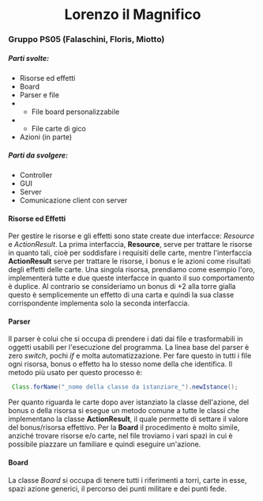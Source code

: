  # <center>Lorenzo il Magnifico</center>
 
### Gruppo PS05 (Falaschini, Floris, Miotto)

##### Parti svolte:
* Risorse ed effetti
* Board
* Parser e file
* * File board personalizzabile
* * File carte di gico
* Azioni (in parte)

##### Parti da svolgere:
* Controller
* GUI
* Server
* Comunicazione client con server


#### Risorse ed Effetti
Per gestire le risorse e gli effetti sono state create due interfacce: _Resource_ e _ActionResult_. La prima interfaccia, **Resource**, serve per trattare le risorse in quanto tali, cioè per soddisfare i requisiti delle carte, mentre l'interfaccia **ActionResult** serve per trattare le risorse, i bonus e le azioni come risultati degli effetti delle carte. Una singola risorsa, prendiamo come esempio l'oro, implementerà tutte e due queste interfacce in quanto il suo comportamento è duplice. Al contrario se consideriamo un bonus di +2 alla torre gialla questo è semplicemente un effetto di una carta e quindi la sua classe corrispondente implementa solo la seconda interfaccia.

#### Parser
Il parser è colui che si occupa di prendere i dati dai file e trasformabili in oggetti usabili per l'esecuzione del programma. La linea base del parser è zero _switch_, pochi _if_ e molta automatizzazione. Per fare questo in tutti i file ogni risorsa, bonus o effetto ha lo stesso nome della che identifica. Il metodo più usato per questo processo è:
```java
 Class.forName("_nome della classe da istanziare_").newIstance();
```
Per quanto riguarda le carte dopo aver istanziato la classe dell'azione, del bonus o della risorsa si esegue un metodo comune a tutte le classi che implementano la classe **ActionResult**, il quale permette di settare il valore del bonus/risorsa effettivo.
Per la **Board** il procedimento è molto simile, anziché trovare risorse e/o carte, nel file troviamo i vari spazi in cui è possibile piazzare un familiare e quindi eseguire un'azione.
#### Board
La classe _Board_ si occupa di tenere tutti i riferimenti a torri, carte in esse, spazi azione generici, il percorso dei punti militare e dei punti fede.


